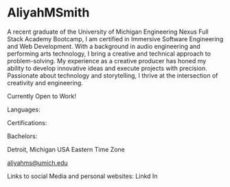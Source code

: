 # AliyahMSmith


A recent graduate of the University of Michigan Engineering Nexus Full Stack Academy Bootcamp, I am certified in Immersive Software Engineering and Web Development. With a background in audio engineering and performing arts technology, I bring a creative and technical approach to problem-solving. My experience as a creative producer has honed my ability to develop innovative ideas and execute projects with precision. Passionate about technology and storytelling, I thrive at the intersection of creativity and engineering.

Currently Open to Work!

Languages:

Certifications:

Bachelors:

Detroit, Michigan USA
Eastern Time Zone

aliyahms@umich.edu

Links to social Media and personal websites:
Linkd In
